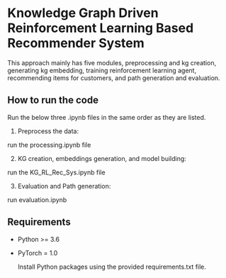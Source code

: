 # Knowledge Graph Driven Reinforcement Learning Based Recommender System
This approach mainly has five modules, preprocessing and kg creation, generating kg embedding, training reinforcement learning agent, recommending items for customers, and path generation and evaluation.

## How to run the code 

Run the below three .ipynb files in the same order as they are listed.

1. Preprocess the data:

run the processing.ipynb file

2. KG creation, embeddings generation, and model building:

run the KG_RL_Rec_Sys.ipynb file

3. Evaluation and Path generation:

run evaluation.ipynb


## Requirements
- Python >= 3.6
- PyTorch = 1.0

  Install Python packages using the provided requirements.txt file.

